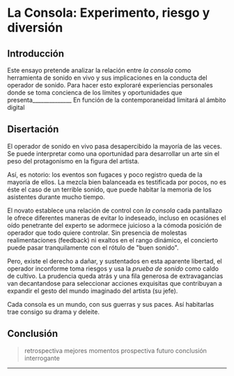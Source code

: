 
# La Consola: Experimento, riesgo y diversión

## Introducción
<!-- Importancia del tema, Propósito -->

Este ensayo pretende analizar la relación entre _la consola_ como herramienta de sonido en vivo y sus implicaciones en la conducta del operador de sonido. Para hacer esto exploraré experiencias personales donde se toma concienca de los límites y oportunidades que presenta______________ 
En función de la contemporaneidad limitará al ámbito digital 



## Disertación
<!-- Organización y sustenteción de los hechos las opiniones, argumentación y digresion -->

El operador de sonido en vivo pasa desapercibido la mayoría de las veces. Se puede interpretar como una oportunidad para desarrollar un arte sin el peso del protagonismo en la figura del artista.

Así, es notorio: los eventos son fugaces y poco registro queda de la mayoría de ellos. La mezcla bien balanceada es testificada por pocos, no es éste el caso de un terrible sonido, que puede habitar la memoria de los asistentes durante mucho tiempo.

El novato establece una relación de control con _la consola_ cada pantallazo le ofrece diferentes maneras de evitar lo indeseado, incluso en ocasiónes el oído penetrante del experto se adormece juicioso a la cómoda posición de operador que todo quiere controlar. Sin presencia de molestas realimentaciones (feedback) ni exaltos en el rango dinámico, el concierto puede pasar tranquilamente con el rótulo de "buen sonido".

Pero, existe el derecho a dañar, y sustentados en esta aparente libertad, el operador inconforme toma riesgos y usa la _prueba de sonido_ como caldo de cultivo. La prudencia queda atrás y una fila generosa de extravagancias van decantandose para seleccionar acciones exquisitas que contribuyan a expandir el gesto del mundo imaginado del artista (su jefe).

Cada consola es un mundo, con sus guerras y sus paces. Así habitarlas trae consigo su drama y deleite.

<!--
>Elementos que te ahorran tiempo, elementos que usan tu tiempo.
>Comodidades, incomodidades.
>La capacidad de preparar un canal con la mayoría de parámetros comunes y copiarlo.
>La dificultad de marcar los canales
>Guardar una escena, estudiar una escena, transportar una escena, guardar canales, eq, efectos.
>Llamado parcial.
>DCAs sn
>cada escuela tiene sus sistema de archivos
> calibraciön nivel en los omni outs
> medidores, canal que muestre alertas de ruido o feedback
> efectos 
> Eq
> practicar
> Fatiga
> Diseño para el error.
> comodidad y ergonomia, trabajar de día, distancia y altura.
>HPFilter en venue .. colores en yamaha, grises en den dinämicos
> Talkback complejo
> GRan impacto vs. poco acceso a la máquina.
>confort (habitabilidad), eficiencia, productividad, seguridad, entendimiento, usabilidd(operabilidad),bienestar 
> la interacción de human operators y nueva tecnología.
>la consola digital el gran profesor, eq dinamicos.
> casos : envio a si mismo, patch perdido, eq el que no es, 
> wish list 
>layers vs. user layers
>training mode : generador de feedbacks en mezclas
>Acostumbraba grabar pero la búsqueda se fue haciendo más sutíl 
-->






## Conclusión
>retrospectiva mejores momentos
>prospectiva futuro
>conclusión interrogante

----------

<!--
_El sonido es aire salvaje que puede ser domado_

Los ruidos son los entes del espectro sonoro que marcan el vértigo.
Cuando el ruido aparece en el evento los operadores de sonido prudentes sacan sus herramientas.

Y si el artefacto se extiende generosamente es signo que anuncia un difícil y sudoroso concierto.

Hay que actuar aprisa y ordenadamente para hacer como Stewart Copeland, que con sus redobles de batería hacía sentir que algo que no era .. era.

El tigre salva al zorro de ser cazado por el hombre, atrapa la veloz flecha en su boca y le dice algo al zorro.

Para quienes se preguntan por lo que sera de nosotros esta noche, quisiera advertirles que enfrentaremos a richard parker, muy al oeste y bastante al norte, propagaremos aire a través del eficaz JBLVertec todo manoseado por Vi6 de Soundcraft, a pesar de la civilización, ayer divisamos lo que pareciera ser la habitación de una persona en medio de un terreno baldío, áridos cartones o algo que se le asemeja cubrían una semicueva, perturbado esperé lo que pude a ver si salía o entraba, pero me consumió el deseo de regresar.

Fascinado con la estrepitosa visita del cardumen de rocas del espacio exterior.
Contribuye a mi asombro y fortalece una relación mas directa con el espacio exterior, bofetada del cosmos, aquí estamos atravesados en tu camino.

Mezclar los sonidos de 400hz para arriba es fácil, de ahí para abajo en el espectro, es pantano que requiere entrenamiento, botas, y un gusto especial por las profundidades. 

"I called it the Mars Oasis missions. The idea was to send a small greenhouse to the surface of Mars, packed with dehydrated nutrient gel that could be hydrated on landing. " Elon Musk

Antes de la guerra una partida de Ajedrez con Nicolas


Maravillarse con lo incomprensible que es la cruda realidad, hoy a las 7pm en Otraparte, no lleven ninguna expectativa, bienvenidos amigos y enemigos, ropa cómoda y el mínimo de glamour, afinen su tono de voz- 

Le dicen Vodoo porque siempre se mantiene con sus alfileres listos... en Lima son especialistas en montaje de escenarios con telas .. los acabados se basan en un uso masivo de alfileres .. "vodoo" tiene un porta alfileres en su casco y otro en su pecho.

Trabajaré de operador de sonido con los grupos huerfanos de ingeniero en Altavoz, me gusta estudiar la música antes.. entonces, grupos huerfanos, apreciaría escuchar su repertorio antes para poder ayudar a expandir su intención; Soy todo oídos.
"Vamos sin prueba"
Tórrido romance entre músicos y técnicos de sonido.

Darle forma a lo inevitable, obstinado poder

"mira que el viento está revuelto, mira que el sol te está quemando, mira que la tierra se está moviendo ... " sistema solar

"...Old man... how is it that you hear these things?" ..."Young man ... how is it that you do not?" Kung Fu serie TV The tao of kung fu

la curiosidad es la universidad

"Ser fuerte para ser útil"

"don't hate the bank, become the bank! ;)" dyndy

superficies de control para audio en vivo, alguien tiene info de extravagancias o rarezas digitales que no emulen las consolas análogas?

"el guerrero lleva una vida simple"

Ernesto Coba escribió en su estado : "3 reglas: Paradoja, Humor y Cambio.Paradoja: la vida es un misterio. No pierdas el tiempo tratando de entenderla.Humor: Conserva tu sentido del humor, especialmente sobre ti mismo. Esta es una virtud maravillosa que supera cualquier otra.Cambio: Nada permanece igual"

evolucionar a pesar de si mismo...

is recordando a Rene Toro

is Algebraico

"la lógica a veces esta en el estomago"..v


is música, curiosidad, puños y patadas

" como el noble huevo de cisne ... que no se hincha de nada que no sea el vacío exquisito de sí...?"

1: El sonido es aire salvaje.

2: " como el noble huevo de cisne ... que no se hincha de nada que no sea el vacío exquisito de sí...?"















10: )) oyeristas (( dorkbot.org/dorkbotmde/oye… @Tx_Rx @lelibell

11: "No matter how far down the wrong road you've gone, turn back" - Turkish proverb

12: // I'll read you a story*: youtu.be/_ctVdz5ooFk

13: Now, use your fun power !! youtu.be/trYNNTFZNPw

14: Mi trabajo es transformar pesadillas en espectáculos. #livesound

15: Slayer "Hell Awaits" [8bit] ::: grooveshark.com/s/Hell+Awaits+…

16: Vivir no es otra cosa que arder en preguntas. #AntoninArtaud

17: "Holderlin dijo que en su infancia no lo educaron las escuelas sino el rumor de las arboledas...." @ManuRemolino











23: RT @reaktorplayer: Sound Tourism: Guide to Sonic Wonders: sonicwonders.org curious acoustic phenomena pic.twitter.com/vsWSZoGv4A




 24: Análisis acústico de modelo del Big Bang baudline.blogspot.com/2006/06/big-ba… @zuluagajorge @JEForeroRomero  
 7: El amor es pregunta, el amor es respuesta. 
 29: RT @iMEntBolaji: Mix a little mystery with everything, for mystery arouses veneration. #MixEngineer #SoundEngineer pic.twitter.com/TqFKeKA2Jl


-->







